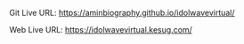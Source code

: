 Git Live URL: https://aminbiography.github.io/idolwavevirtual/

Web Live URL: https://idolwavevirtual.kesug.com/


